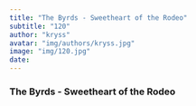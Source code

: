 ```yaml
---
title: "The Byrds - Sweetheart of the Rodeo"
subtitle: "120"
author: "kryss"
avatar: "img/authors/kryss.jpg"
image: "img/120.jpg"
date:
---
```


### The Byrds - Sweetheart of the Rodeo
